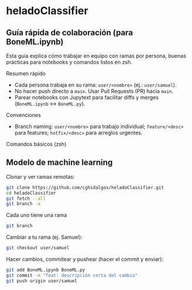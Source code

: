 # heladoClassifier

## Guía rápida de colaboración (para BoneML.ipynb)

Esta guía explica cómo trabajar en equipo con ramas por persona, buenas prácticas para notebooks y comandos listos en zsh.

Resumen rápido
- Cada persona trabaja en su rama: `user/<nombre>` (ej.: `user/samuel`).
- No hacer push directo a `main`. Usar Pull Requests (PR) hacia `main`.
- Parear notebooks con Jupytext para facilitar diffs y merges (`BoneML.ipynb` <-> `BoneML.py`).

Convenciones
- Branch naming: `user/<nombre>` para trabajo individual; `feature/<desc>` para features; `hotfix/<desc>` para arreglos urgentes.

Comandos básicos (zsh)
## Modelo de machine learning 
Clonar y ver ramas remotas:
```bash
git clone https://github.com/cghidalgos/heladoClassifier.git
cd heladoClassifier
git fetch --all
git branch -a
```

Cada uno tiene una rama 
```bash
git branch
```

Cambiar a tu rama (ej. Samuel):
```bash
git checkout user/samuel
```


Hacer cambios, commitear y pushear (hacer el commit y enviar):
```bash
git add BoneML.ipynb BoneML.py
git commit -m "feat: descripción corta del cambio"
git push origin user/samuel
```
